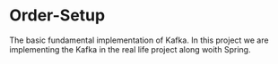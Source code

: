 # Order-Setup
The basic fundamental implementation of Kafka.
In this project we are implementing the Kafka in the real life project along woith Spring.
